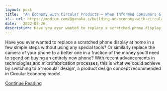 ```yaml
---
layout: post
title:  "An Economy with Circular Products — When Informed Consumers & Responsible Designers Drive the Market"
<!-- url: https://medium.com/@ganaka.c/building-an-economy-with-circular-products-when-informed-consumers-responsible-designers-drive-f41893306531 -->
date:   2022-03-26
description: Have you ever wanted to replace a scratched phone display at home in a few simple steps without using any special tools? Or similarly replace the camera of your phone to a better one in a fraction of the money you’ll need to spend on buying an entirely new phone? With recent advancements in technologies and microfabrication processes, this is what we could achieve by switching to a ‘modular design’, a product design concept recommended in Circular Economy model.<br> <a class="article-link" href="https://medium.com/@ganaka.c/building-an-economy-with-circular-products-when-informed-consumers-responsible-designers-drive-f41893306531" target="_blank">Continue Reading</a>
---
```


<p class="intro"><span class="dropcap">H</span>ave you ever wanted to replace a scratched phone display at home in a few simple steps without using any special tools? Or similarly replace the camera of your phone to a better one in a fraction of the money you’ll need to spend on buying an entirely new phone? With recent advancements in technologies and microfabrication processes, this is what we could achieve by switching to a ‘modular design’, a product design concept recommended in Circular Economy model.</p>
<a class="article-link" href="https://medium.com/@ganaka.c/building-an-economy-with-circular-products-when-informed-consumers-responsible-designers-drive-f41893306531" target="_blank">Continue Reading</a>



<!-- <img src="/assets/img/1Ganaka_Chandrakumara.png" alt=""> -->

